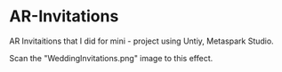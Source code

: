 # AR-Invitations
AR Invitaitions that I did for mini - project using Untiy, Metaspark Studio.

Scan the "WeddingInvitations.png" image to this effect.
